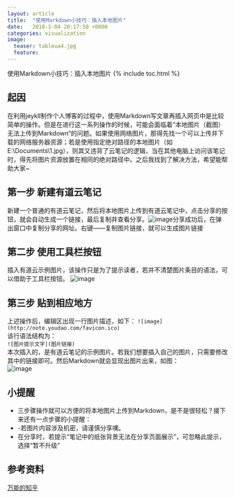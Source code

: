 ```yaml
---
layout: article
title:  "使用Markdown小技巧：插入本地图片"
date:   2018-1-04 20:17:50 +0800
categories: visualization 
image:
  teaser: tableua4.jpg
  feature: 
---
```

使用Markdown小技巧：插入本地图片
{% include toc.html %}


## 起因
在利用jeykll制作个人博客的过程中，使用Markdown写文章再插入网页中是比较简单的操作。但是在进行这一系列操作的时候，可能会面临着“本地图片（截图）无法上传到Markdown“的问题。如果使用网络图片，那得先找一个可以上传并下载的网络服务器资源；若是使用指定绝对路径的本地图片（如E:\Documents\1.jpg），则其又违背了云笔记的逻辑，当在其他电脑上访问该笔记时，得先将图片资源放置在相同的绝对路径中。之后我找到了解决方法，希望能帮助大家~

## 第一步 新建有道云笔记
新建一个普通的有道云笔记，然后将本地图片上传到有道云笔记中，点击分享的按钮，就会自动生成一个链接，最后复制并查看分享。![image](https://note.youdao.com/yws/public/resource/12019ccf8991d56958475054e3435db1/xmlnote/29524BFB1E9642BC8630471273B1E2A4/1246)分享成功后，在弹出窗口中复制分享的网址。右键——复制图片链接，就可以生成图片链接
## 第二步 使用工具栏按钮
插入有道云示例图片，该操作只是为了提示读者，若并不清楚图片条目的语法，可以借助于工具栏按钮。
![image](https://note.youdao.com/yws/public/resource/12019ccf8991d56958475054e3435db1/xmlnote/CD29F57504114834A4C96C77790566CA/1299)

## 第三步 贴到相应地方
上述操作后，编辑区出现一行图片描述，如下：
```![image](http://note.youdao.com/favicon.ico)```</br>
该行语法结构为：</br>
```![图片提示文字](图片链接) ```
</br>本次插入的，是有道云笔记的示例图片。若我们想要插入自己的图片，只需要修改其中的链接即可。然后Markdown就会显现出图片出来，如图：
</br>![image](https://note.youdao.com/yws/public/resource/12019ccf8991d56958475054e3435db1/xmlnote/FD9449A4AD8C486A9C908D43C2364BBC/1304)

## 小提醒
- 三步骤操作就可以方便的将本地图片上传到Markdown，是不是很轻松？接下来还有一点步骤的小提醒：
- -若图片内容涉及机密，请谨慎分享噢。
- 在分享时，若提示“笔记中的纸张背景无法在分享页面展示”，可忽略此提示，选择“暂不升级”

## 参考资料
[万能的知乎](https://www.zhihu.com/)

